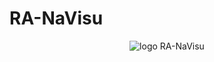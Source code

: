 # RA-NaVisu
<div align="center">
<img src="http://www.mhyrdin.fr/Navisu/Logo-RA-NaVisuV1.png" alt="logo RA-NaVisu">
</div>


